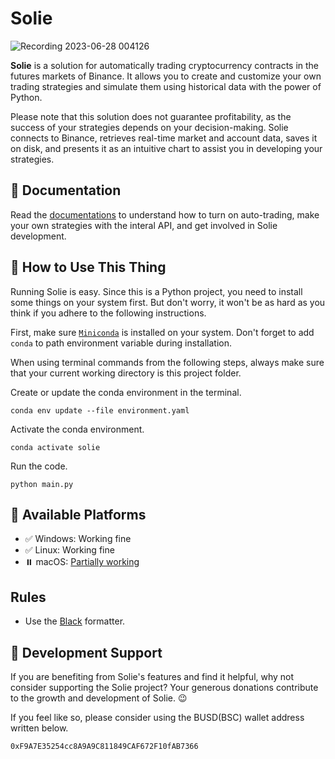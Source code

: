 # Solie

![Recording 2023-06-28 004126](https://github.com/cunarist/solie/assets/66480156/8521df2b-a315-4e00-8963-1db287e0c8ce)

**Solie** is a solution for automatically trading cryptocurrency contracts in the futures markets of Binance. It allows you to create and customize your own trading strategies and simulate them using historical data with the power of Python.

Please note that this solution does not guarantee profitability, as the success of your strategies depends on your decision-making. Solie connects to Binance, retrieves real-time market and account data, saves it on disk, and presents it as an intuitive chart to assist you in developing your strategies.

## 📖 Documentation

Read the [documentations](https://cunarist.com/docs/solie/about) to understand how to turn on auto-trading, make your own strategies with the interal API, and get involved in Solie development.

## 🛞 How to Use This Thing

Running Solie is easy. Since this is a Python project, you need to install some things on your system first. But don't worry, it won't be as hard as you think if you adhere to the following instructions.

First, make sure [`Miniconda`](https://docs.conda.io/en/latest/miniconda.html) is installed on your system. Don't forget to add `conda` to path environment variable during installation.

When using terminal commands from the following steps, always make sure that your current working directory is this project folder.

Create or update the conda environment in the terminal.

```
conda env update --file environment.yaml
```

Activate the conda environment.

```
conda activate solie
```

Run the code.

```
python main.py
```

## 📖 Available Platforms

- ✅ Windows: Working fine
- ✅ Linux: Working fine
- ⏸️ macOS: [Partially working](https://github.com/cunarist/solie/issues/87)

## Rules

- Use the [Black](https://github.com/psf/black) formatter.

## 🚪 Development Support

If you are benefiting from Solie's features and find it helpful, why not consider supporting the Solie project? Your generous donations contribute to the growth and development of Solie. 😉

If you feel like so, please consider using the BUSD(BSC) wallet address written below.

```
0xF9A7E35254cc8A9A9C811849CAF672F10fAB7366
```
